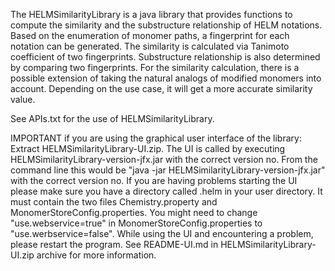 The HELMSimilarityLibrary is a java library that provides functions to compute the similarity and the substructure relationship of HELM notations. Based on the enumeration of monomer paths, a fingerprint for each notation can be generated. The similarity is calculated via Tanimoto coefficient of two fingerprints. Substructure relationship is also determined by comparing two fingerprints. For the similarity calculation, there is a possible extension of taking the natural analogs of modified monomers into account. Depending on the use case, it will get a more accurate similarity value.

See APIs.txt for the use of HELMSimilarityLibrary.


IMPORTANT if you are using the graphical user interface of the library:
Extract HELMSimilarityLibrary-UI.zip. The UI is called by executing HELMSimilarityLibrary-version-jfx.jar with the correct version no. From the command line this would be "java -jar HELMSimilarityLibrary-version-jfx.jar" with the correct version no.
If you are having problems starting the UI please make sure you have a directory called .helm in your user directory. It must contain the two files Chemistry.property and MonomerStoreConfig.properties. You might need to change "use.webservice=true" in MonomerStoreConfig.properties to "use.werbservice=false".
While using the UI and encountering a problem, please restart  the program.
See README-UI.md in HELMSimilarityLibrary-UI.zip archive for more information.